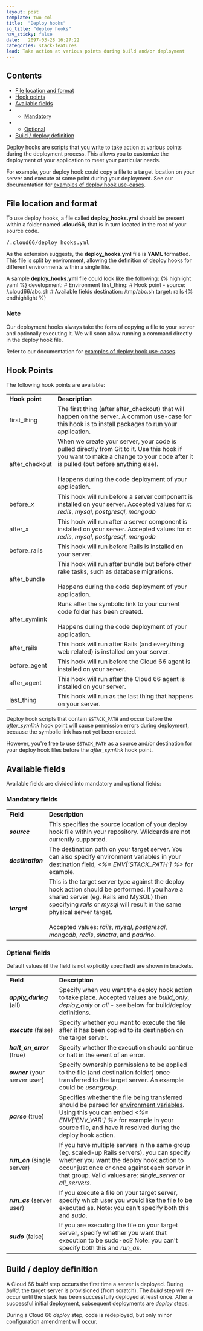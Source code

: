 ```yaml
---
layout: post
template: two-col
title:  "Deploy hooks"
so_title: "deploy hooks"
nav_sticky: false
date:   2097-03-28 16:27:22
categories: stack-features
lead: Take action at various points during build and/or deployment
---
```


<h2>Contents</h2>
<ul class="page-toc">
	<li>
		<a href="#location">File location and format</a>
	</li>
	</li>
	<li>
		<a href="#hooks">Hook points</a>
	</li>
	<li>
		<a href="#available">Available fields</a>
	</li>
	        <li>
                <ul>
                <li><a href="#mandatory">Mandatory</a></li>
                </ul>
            </li>
            <li>
                <ul>
                <li><a href="#optional">Optional</a></li>
                </ul>
            </li>
	<li>
		<a href="#definition">Build / deploy definition</a>
	</li>
</ul>

Deploy hooks are scripts that you write to take action at various points during the deployment process. This allows you to customize the deployment of your application to meet your particular needs.

For example, your deploy hook could copy a file to a target location on your server and execute at some point during your deployment. See our documentation for [examples of deploy hook use-cases](/how-to/deploy-hook-cases.html).

<h2 id="location">File location and format</h2>

To use deploy hooks, a file called **deploy_hooks.yml** should be present within a folder named **.cloud66**, that is in turn located in the root of your source code.
<pre class="terminal">
/.cloud66/deploy&#95;hooks.yml
</pre>

As the extension suggests, the **deploy_hooks.yml** file is **YAML** formatted. This file is split by environment, allowing the definition of deploy hooks for different environments within a single file.

A sample **deploy&#95;hooks.yml** file could look like the following:
{% highlight yaml %}
development: # Environment
    first_thing: # Hook point
      - source: /.cloud66/abc.sh # Available fields
        destination: /tmp/abc.sh
        target: rails
{% endhighlight %}

<div class="notice">
    <h3>Note</h3>
	<p>Our deployment hooks always take the form of copying a file to your server and optionally executing it. We will soon allow running a command directly in the deploy hook file.</p>
</div>

Refer to our documentation for [examples of deploy hook use-cases](/how-to/deploy-hook-cases.html).

<h2 id="hooks">Hook Points</h2>
The following hook points are available:

<table class='table table-bordered table-striped table-small'>
<tr>
	<td><b>Hook point</b></td>
	<td><b>Description</b></td>
</tr>
<tr>
	<td>first&#95;thing</td>
	<td>The first thing (after after_checkout) that will happen on the server. A common use-case for this hook is to install packages to run your application.</td>
</tr>
<tr>
	<td>after&#95;checkout</td>
	<td>When we create your server, your code is pulled directly from Git to it. Use this hook if you want to make a change to your code after it is pulled (but before anything else).<br/><br/>Happens during the code deployment of your application.</td>
</tr>
<tr>
	<td>before&#95;<i>x</i></td>
	<td>This hook will run before a server component is installed on your server. Accepted values for <i>x</i>: <i>redis</i>, <i>mysql</i>, <i>postgresql</i>, <i>mongodb</i></td>
</tr>
<tr>
	<td>after&#95;<i>x</i></td>
	<td>This hook will run after a server component is installed on your server. Accepted values for <i>x</i>: <i>redis</i>, <i>mysql</i>, <i>postgresql</i>, <i>mongodb</i></td>
</tr>
<tr>
	<td>before&#95;rails</td>
	<td>This hook will run before Rails is installed on your server.</td>
</tr>
<tr>
	<td>after&#95;bundle</td>
	<td>This hook will run after bundle but before other rake tasks, such as database migrations. <br/><br/>Happens during the code deployment of your application.</td>
</tr>
<tr>
	<td>after&#95;symlink</td>
	<td>Runs after the symbolic link to your current code folder has been created. <br/><br/>Happens during the code deployment of your application.</td>
</tr>
<tr>
	<td>after&#95;rails</td>
	<td>This hook will run after Rails (and everything web related) is installed on your server.</td>
</tr>
<tr>
	<td>before&#95;agent</td>
	<td>This hook will run before the Cloud 66 agent is installed on your server.</td>
</tr>
<tr>
	<td>after&#95;agent</td>
	<td>This hook will run after the Cloud 66 agent is installed on your server.</td>
</tr>
<tr>
	<td>last&#95;thing</td>
	<td>This hook will run as the last thing that happens on your server.</td>
</tr>
</table>

Deploy hook scripts that contain `$STACK_PATH` and occur before the <i>after_symlink</i> hook point will cause permission errors during deployment, because the symbolic link has not yet been created.

However, you're free to use `$STACK_PATH` as a source and/or destination for your deploy hook files before the <i>after_symlink</i> hook point.

<h2 id="available">Available fields</h2>
Available fields are divided into mandatory and optional fields:

<h3 id="mandatory">Mandatory fields</h3>

<table class='table table-bordered table-striped table-small'>
<tr>
	<td><b>Field</b></td>
	<td><b>Description</b></td>
</tr>
<tr>
	<td><b><i>source</i></b></td>
	<td>This specifies the source location of your deploy hook file within your repository. Wildcards are not currently supported.</td>
</tr>
<tr>
	<td><b><i>destination</i></b></td>
	<td>The destination path on your target server. You can also specify environment variables in your destination field, <i><%= ENV['STACK_PATH'] %></i> for example.</td>
</tr>
<tr>
	<td><b><i>target</i></b></td>
	<td>This is the target server type against the deploy hook action should be performed. If you have a shared server (eg. Rails and MySQL) then specifying <i>rails</i> or <i>mysql</i> will result in the same physical server target.<br/><br/>Accepted values: <i>rails</i>, <i>mysql</i>, <i>postgresql</i>, <i>mongodb</i>, <i>redis</i>, <i>sinatra</i>, and <i>padrino</i>.</td>
</tr>
</table>

<h3 id="optional">Optional fields</h3>

Default values (if the field is not explicitly specified) are shown in brackets.

<table class='table table-bordered table-striped table-small'>
<tr>
	<td><b>Field</b></td>
	<td><b>Description</b></td>
</tr>
<tr>
	<td><b><i>apply&#95;during</i></b> (all)</td>
	<td>Specify when you want the deploy hook action to take place. Accepted values are <i>build_only</i>, <i>deploy_only</i> or <i>all</i> - see below for build/deploy definitions.</td>
</tr>
<tr>
	<td><b><i>execute</i></b> (false)</td>
	<td>Specify whether you want to execute the file after it has been copied to its destination on the target server.</td>
</tr>
<tr>
	<td><b><i>halt&#95;on&#95;error</i></b> (true)</td>
	<td>Specify whether the execution should continue or halt in the event of an error.</td>
</tr>
<tr>
	<td><b><i>owner</i></b> (your server user)</td>
	<td>Specify ownership permissions to be applied to the file (and destination folder) once transferred to the target server. An example could be <i>user:group</i>.</td>
</tr>
<tr>
	<td><b><i>parse</i></b> (true)</td>
	<td>Specifies whether the file being transferred should be parsed for <a href="/stack-features/env-vars.html">environment variables</a>. Using this you can embed <i><%= ENV['ENV_VAR'] %></i> for example in your source file, and have it resolved during the deploy hook action.</td>
</tr>
<tr>
	<td><b><i>run_on</i></b> (single server)</td>
	<td>If you have multiple servers in the same group (eg. scaled-up Rails servers), you can specify whether you want the deploy hook action to occur just once or once against each server in that group. Valid values are: <i>single_server</i> or <i>all_servers</i>.</td>
</tr>
<tr>
	<td><b><i>run_as</i></b> (server user)</td>
	<td>If you execute a file on your target server, specify which user you would like the file to be executed as. Note: you can't specify both this and <i>sudo</i>.</td>
</tr>
<tr>
	<td><b><i>sudo</i></b> (false)</td>
	<td>If you are executing the file on your target server, specify whether you want that execution to be sudo-ed? Note: you can't specify both this and <i>run_as</i>.</td>
</tr>
</table>

<h2 id="definition">Build / deploy definition</h2>

A Cloud 66 *build* step occurs the first time a server is deployed. During *build*, the target server is provisioned (from scratch). The *build* step will re-occur until the stack has been successfully deployed at least once.
After a successful initial deployment, subsequent deployments are *deploy* steps.

During a Cloud 66 *deploy* step, code is redeployed, but only minor configuration amendment will occur.